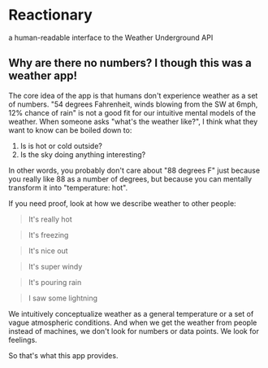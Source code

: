 # Reactionary

a human-readable interface to the Weather Underground API

## Why are there no numbers? I though this was a weather app!

The core idea of the app is that humans don't experience weather as a set of numbers. "54 degrees Fahrenheit, winds blowing from the SW at 6mph, 12% chance of rain" is not a good fit for our intuitive mental models of the weather. When someone asks "what's the weather like?", I think what they want to know can be boiled down to: 

1. Is is hot or cold outside?
2. Is the sky doing anything interesting?

In other words, you probably don't care about "88 degrees F" just because you really like 88 as a number of degrees, but because you can mentally transform it into "temperature: hot".

If you need proof, look at how we describe weather to other people:

> It's really hot

> It's freezing

> It's nice out

> It's super windy

> It's pouring rain

> I saw some lightning

We intuitively conceptualize weather as a general temperature or a set of vague atmospheric conditions. And when we get the weather from people instead of machines, we don't look for numbers or data points. We look for feelings.

So that's what this app provides.